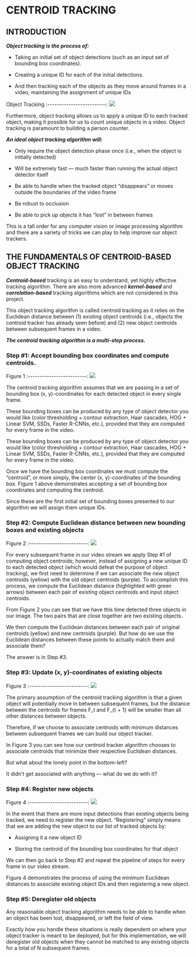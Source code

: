 # CENTROID TRACKING

## INTRODUCTION

***Object tracking is the process of:***


* Taking an initial set of object detections (such as an input set of bounding box coordinates).

* Creating a unique ID for each of the initial detections.

* And then tracking each of the objects as they move around frames in a video, maintaining the assignment of unique IDs


Object Tracking
:-------------------------:
![](assets/README/main.gif)


Furthermore, object tracking allows us to apply a unique ID to each tracked object, making it possible for us to count unique objects in a video. Object tracking is paramount to building a person counter.

***An ideal object tracking algorithm will:***

* Only require the object detection phase once (i.e., when the object is initially detected)

* Will be extremely fast — much faster than running the actual object detector itself

* Be able to handle when the tracked object “disappears” or moves outside the boundaries of the video frame

* Be robust to occlusion

* Be able to pick up objects it has “lost” in between frames


This is a tall order for any computer vision or image processing algorithm and there are a variety of tricks we can play to help improve our object trackers.

## THE FUNDAMENTALS OF CENTROID-BASED OBJECT TRACKING

***Centroid-based*** tracking is an easy to understand, yet highly effective tracking algorithm. There are also more advanced ***kernel-based*** and ***correlation-based*** tracking algorithms which are not considered in this project.

This object tracking algorithm is called centroid tracking as it relies on the Euclidean distance between (1) existing object centroids (i.e., objects the centroid tracker has already seen before) and (2) new object centroids between subsequent frames in a video.

***The centroid tracking algorithm is a multi-step process.***

### Step #1: Accept bounding box coordinates and compute centroids.

Figure 1
:-------------------------:
![](assets/README/1.png)

The centroid tracking algorithm assumes that we are passing in a set of bounding box (x, y)-coordinates for each detected object in every single frame.

These bounding boxes can be produced by any type of object detector you would like (color thresholding + contour extraction, Haar cascades, HOG + Linear SVM, SSDs, Faster R-CNNs, etc.), provided that they are computed for every frame in the video.

These bounding boxes can be produced by any type of object detector you would like (color thresholding + contour extraction, Haar cascades, HOG + Linear SVM, SSDs, Faster R-CNNs, etc.), provided that they are computed for every frame in the video.

Once we have the bounding box coordinates we must compute the “centroid”, or more simply, the center (x, y)-coordinates of the bounding box. Figure 1 above demonstrates accepting a set of bounding box coordinates and computing the centroid.

Since these are the first initial set of bounding boxes presented to our algorithm we will assign them unique IDs.


### Step #2: Compute Euclidean distance between new bounding boxes and existing objects

Figure 2
:-------------------------:
![](assets/README/2.png)

For every subsequent frame in our video stream we apply Step #1 of computing object centroids; however, instead of assigning a new unique ID to each detected object (which would defeat the purpose of object tracking), we first need to determine if we can associate the new object centroids (yellow) with the old object centroids (purple). To accomplish this process, we compute the Euclidean distance (highlighted with green arrows) between each pair of existing object centroids and input object centroids.

From Figure 2 you can see that we have this time detected three objects in our image. The two pairs that are close together are two existing objects.

We then compute the Euclidean distances between each pair of original centroids (yellow) and new centroids (purple). But how do we use the Euclidean distances between these points to actually match them and associate them?

The answer is in Step #3.

### Step #3: Update (x, y)-coordinates of existing objects

Figure 3
:-------------------------:
![](assets/README/3.png)

The primary assumption of the centroid tracking algorithm is that a given object will potentially move in between subsequent frames, but the distance between the centroids for frames F_t and F_{t + 1} will be smaller than all other distances between objects.

Therefore, if we choose to associate centroids with minimum distances between subsequent frames we can build our object tracker.

In Figure 3 you can see how our centroid tracker algorithm chooses to associate centroids that minimize their respective Euclidean distances.

But what about the lonely point in the bottom-left?

It didn’t get associated with anything — what do we do with it?


### Step #4: Register new objects

Figure 4
:-------------------------:
![](assets/README/4.png)

In the event that there are more input detections than existing objects being tracked, we need to register the new object. “Registering” simply means that we are adding the new object to our list of tracked objects by:

* Assigning it a new object ID

* Storing the centroid of the bounding box coordinates for that object

We can then go back to Step #2 and repeat the pipeline of steps for every frame in our video stream.

Figure 4 demonstrates the process of using the minimum Euclidean distances to associate existing object IDs and then registering a new object.

### Step #5: Deregister old objects

Any reasonable object tracking algorithm needs to be able to handle when an object has been lost, disappeared, or left the field of view.

Exactly how you handle these situations is really dependent on where your object tracker is meant to be deployed, but for this implementation, we will deregister old objects when they cannot be matched to any existing objects for a total of N subsequent frames.





















